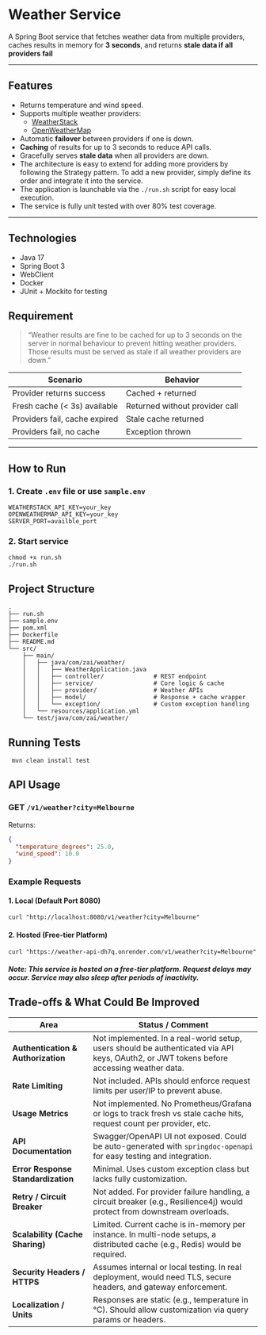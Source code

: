 # Weather Service

A Spring Boot service that fetches weather data from multiple providers, caches results in memory for **3 seconds**, and returns **stale data if all providers fail**

---

## Features

- Returns temperature and wind speed.
- Supports multiple weather providers:
    - [WeatherStack](https://weatherstack.com/)
    - [OpenWeatherMap](https://openweathermap.org/)
- Automatic **failover** between providers if one is down.
- **Caching** of results for up to 3 seconds to reduce API calls.
- Gracefully serves **stale data** when all providers are down.
- The architecture is easy to extend for adding more providers by following the Strategy pattern. To add a new provider, simply define its order and integrate it into the service.
- The application is launchable via the `./run.sh` script for easy local execution.
- The service is fully unit tested with over 80% test coverage.

---

## Technologies

- Java 17
- Spring Boot 3
- WebClient
- Docker
- JUnit + Mockito for testing

## Requirement 
> “Weather results are fine to be cached for up to 3 seconds on the server in normal behaviour to prevent hitting weather providers. Those results must be served as stale if all weather providers are down.”

| Scenario                         | Behavior                   |
|----------------------------------|----------------------------|
| Provider returns success         | Cached + returned          |
| Fresh cache (< 3s) available     | Returned without provider call |
| Providers fail, cache expired    | Stale cache returned       |
| Providers fail, no cache         | Exception thrown           |
---

## How to Run

### 1. Create `.env` file or use `sample.env`

```env
WEATHERSTACK_API_KEY=your_key
OPENWEATHERMAP_API_KEY=your_key
SERVER_PORT=availble_port
```
### 2. Start service
```
chmod +x run.sh
./run.sh
```

## Project Structure
```
.
├── run.sh
├── sample.env
├── pom.xml
├── Dockerfile
├── README.md
└── src/
    ├── main/
    │   ├── java/com/zai/weather/
    │   │   ├── WeatherApplication.java
    │   │   ├── controller/              # REST endpoint
    │   │   ├── service/                 # Core logic & cache
    │   │   ├── provider/                # Weather APIs
    │   │   ├── model/                   # Response + cache wrapper
    │   │   └── exception/               # Custom exception handling
    │   └── resources/application.yml
    └── test/java/com/zai/weather/
```

## Running Tests
``` mvn clean install test```

## API Usage

### GET `/v1/weather?city=Melbourne`

Returns:

```json
{
  "temperature_degrees": 25.0,
  "wind_speed": 10.0
}
```

### Example Requests

#### 1. Local (Default Port 8080)

```
curl "http://localhost:8080/v1/weather?city=Melbourne"
```

#### 2. Hosted (Free-tier Platform)
```
curl "https://weather-api-dh7q.onrender.com/v1/weather?city=Melbourne"
```

##### Note: This service is hosted on a free-tier platform. Request delays may occur. Service may also sleep after periods of inactivity.


##  Trade-offs & What Could Be Improved
| Area                    | Status / Comment                                                                                                                                       |
|-------------------------|--------------------------------------------------------------------------------------------------------------------------------------------------------|
| **Authentication & Authorization** | Not implemented. In a real-world setup, users should be authenticated via API keys, OAuth2, or JWT tokens before accessing weather data.               |
| **Rate Limiting**  | Not included. APIs should enforce request limits per user/IP to prevent abuse. |
| **Usage Metrics**  | Not implemented. No Prometheus/Grafana or logs to track fresh vs stale cache hits, request count per provider, etc. |
| **API Documentation**       | Swagger/OpenAPI UI not exposed. Could be auto-generated with `springdoc-openapi` for easy testing and integration.                                     |
| **Error Response Standardization** | Minimal. Uses custom exception class but lacks fully customization.                                                                                    |
| **Retry / Circuit Breaker**  | Not added. For provider failure handling, a circuit breaker (e.g., Resilience4j) would protect from downstream overloads.                              |
| **Scalability (Cache Sharing)** | Limited. Current cache is in-memory per instance. In multi-node setups, a distributed cache (e.g., Redis) would be required.                           |
| **Security Headers / HTTPS** | Assumes internal or local testing. In real deployment, would need TLS, secure headers, and gateway enforcement.                                        |
| **Localization / Units**     | Responses are static (e.g., temperature in °C). Should allow customization via query params or headers.                                                |